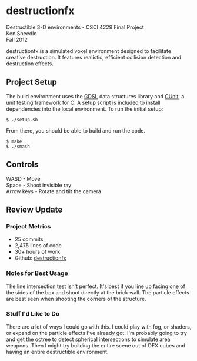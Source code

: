# destructionfx

Destructible 3-D environments - CSCI 4229 Final Project  
Ken Sheedlo  
Fall 2012

destructionfx is a simulated voxel environment designed to facilitate creative
destruction. It features realistic, efficient collision detection and
destruction effects.

## Project Setup

The build environment uses the [GDSL](http://home.gna.org/gdsl/) data structures
library and [CUnit](http://cunit.sourceforge.net/), a unit testing framework for
C. A setup script is included to install dependencies into the local
environment. To run the initial setup:

    $ ./setup.sh

From there, you should be able to build and run the code.

    $ make
    $ ./smash

## Controls

WASD - Move  
Space - Shoot invisible ray  
Arrow keys - Rotate and tilt the camera  

## Review Update

### Project Metrics

- 25 commits
- 2,475 lines of code
- 30+ hours of work
- Github: [destructionfx](https://github.com/ksheedlo/destructionfx)

### Notes for Best Usage

The line intersection test isn't perfect. It's best if you line up facing one of
the sides of the box and shoot directly at the brick wall. The particle effects
are best seen when shooting the corners of the structure.

### Stuff I'd Like to Do

There are a lot of ways I could go with this. I could play with fog, or shaders,
or expand on the particle effects I've already got. I'm probably going to try
and get the octree to detect spherical intersections to simulate area weapons.
Then I might try building the entire scene out of DFX cubes and having an entire
destructible environment.


